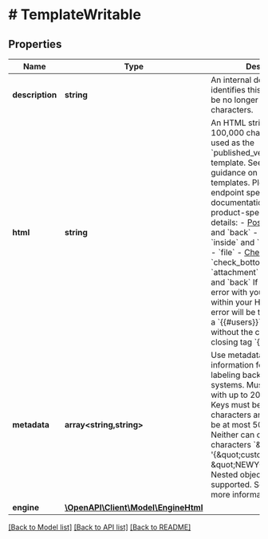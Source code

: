 # # TemplateWritable

## Properties

Name | Type | Description | Notes
------------ | ------------- | ------------- | -------------
**description** | **string** | An internal description that identifies this resource. Must be no longer than 255 characters. | [optional]
**html** | **string** | An HTML string of less than 100,000 characters to be used as the &#x60;published_version&#x60; of this template. See [here](#section/HTML-Examples) for guidance on designing HTML templates. Please see endpoint specific documentation for any other product-specific HTML details: - [Postcards](https://docs.lob.com/#tag/Postcards/operation/postcard_create) - &#x60;front&#x60; and &#x60;back&#x60; - [Self Mailers](https://docs.lob.com/#tag/Self-Mailers/operation/self_mailer_create) - &#x60;inside&#x60; and &#x60;outside&#x60; - [Letters](https://docs.lob.com/#tag/Letters/operation/letter_create) - &#x60;file&#x60; - [Checks](https://docs.lob.com/#tag/Checks/operation/check_create) - &#x60;check_bottom&#x60; and &#x60;attachment&#x60; - [Cards](https://docs.lob.com/#tag/Cards/operation/card_create) - &#x60;front&#x60; and &#x60;back&#x60;  If there is a syntax error with your variable names within your HTML, then an error will be thrown, e.g. using a &#x60;{{#users}}&#x60; opening tag without the corresponding closing tag &#x60;{{/users}}&#x60;. |
**metadata** | **array<string,string>** | Use metadata to store custom information for tagging and labeling back to your internal systems. Must be an object with up to 20 key-value pairs. Keys must be at most 40 characters and values must be at most 500 characters. Neither can contain the characters &#x60;\&quot;&#x60; and &#x60;\\&#x60;. i.e. &#39;{\&quot;customer_id\&quot; : \&quot;NEWYORK2015\&quot;}&#39; Nested objects are not supported.  See [Metadata](#section/Metadata) for more information. | [optional]
**engine** | [**\OpenAPI\Client\Model\EngineHtml**](EngineHtml.md) |  | [optional]

[[Back to Model list]](../../README.md#models) [[Back to API list]](../../README.md#endpoints) [[Back to README]](../../README.md)
